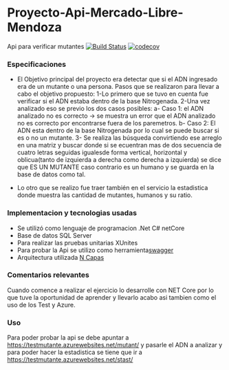 # Proyecto-Api-Mercado-Libre-Mendoza
Api para verificar mutantes
[![Build Status](https://testmutante.azurewebsites.net/stats/)](https://testmutante.azurewebsites.net/mutant/)
[![codecov](https://testmutante.azurewebsites.net/stats/)](https://testmutante.azurewebsites.net/stats/)

### Especificaciones

* El Objetivo principal del proyecto era detectar que si el ADN ingresado era de un mutante o una persona.
Pasos que se realizaron para llevar a cabo el objetivo propuesto:
  1-Lo primero que se tuvo en cuenta fue verificar si el ADN estaba dentro de la base Nitrogenada.
  2-Una vez analizado eso se previo los dos casos posibles:
      a- Caso 1: el ADN analizado no es correcto -> se muestra un error que el ADN analizado no es correcto por encontrarse fuera de                      los paremetros.
      b- Caso 2: El ADN esta dentro de la base Nitrogenada por lo cual se puede buscar si es o no un mutante.
  3- Se realiza las búsqueda convirtiendo ese arreglo en una matriz y buscar donde si se ecuentran mas de dos secuencia de cuatro letras seguidas igualesde forma vertical, horizontal y oblicua(tanto de izquierda a derecha como derecha a izquierda) se dice que ES UN MUTANTE caso contrario es un humano y se guarda en la base de datos como tal.
  
* Lo otro que se realizo fue traer también en el servicio la estadistica donde muestra las cantidad de mutantes, humanos y su ratio.


### Implementacion y tecnologias usadas

- Se utilizó como lenguaje de programacion .Net C# netCore
- Base de datos SQL Server
- Para realizar las pruebas unitarias XUnites
- Para probar la Api se utilizo como herramienta[swagger](https://swagger.io/)
- Arquitectura utilizada [N Capas](https://www.bing.com/images/search?view=detailV2&ccid=sexn%2b%2fYm&id=4599D6E8FA2FACABAB3EF1AE7D22BEC516AAE16E&thid=OIP.sexn-_YmKsfkSKYeq3WQswHaFj&mediaurl=https%3a%2f%2fi.ytimg.com%2fvi%2fVRQplnnYdZ0%2fhqdefault.jpg&exph=360&expw=480&q=arquitectura+en+capas&simid=608034825958788231&selectedIndex=0&qpvt=arquitectura+en+capas&ajaxhist=0)

### Comentarios relevantes
Cuando comence a realizar el ejercicio lo desarrolle con NET Core por lo que tuve la oportunidad de aprender y llevarlo acabo asi tambien como el uso de los Test y Azure.



### Uso

Para poder probar la api se debe apuntar a https://testmutante.azurewebsites.net/mutant/ y pasarle el ADN a analizar
y para poder hacer la estadistica se tiene que ir a https://testmutante.azurewebsites.net/stast/


